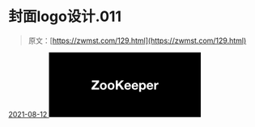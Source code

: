 <!--yml
category: 未分类
date: 0001-01-01 00:00:00
-->

# 封面logo设计.011

> 原文：[https://zwmst.com/129.html](https://zwmst.com/129.html)

   [ <time datetime="2021-08-12T09:21:20+08:00"> 2021-08-12 </time> ](https://zwmst.com/%e5%b0%81%e9%9d%a2logo%e8%ae%be%e8%ae%a1-011-2)  [![](img/7d509ec9bb3358d4ff50cfeb3358bc15.png)](https://zwmst.com/wp-content/uploads/2021/08/1628731280-a2f9dd8bb596197.jpeg)